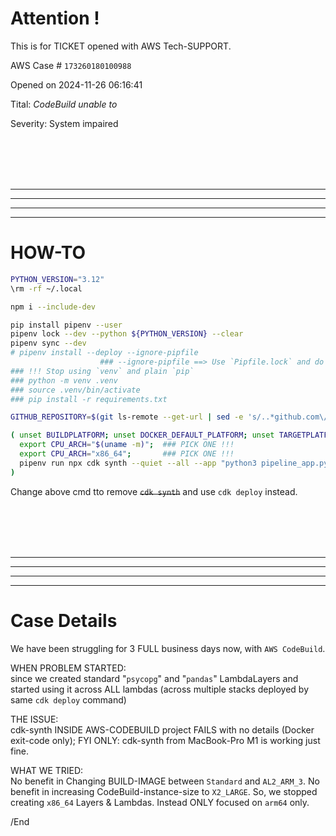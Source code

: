 # Attention !

This is for TICKET opened with AWS Tech-SUPPORT.

AWS Case # `173260180100988`

Opened on 2024-11-26 06:16:41

Tital: _CodeBuild unable to_

Severity: System impaired

<BR/><BR/><BR/><BR/>
<HR/><HR/><HR/><HR/>

# HOW-TO

```bash
PYTHON_VERSION="3.12"
\rm -rf ~/.local

npm i --include-dev

pip install pipenv --user
pipenv lock --dev --python ${PYTHON_VERSION} --clear
pipenv sync --dev
# pipenv install --deploy --ignore-pipfile
                    ### --ignore-pipfile ==> Use `Pipfile.lock` and do -NOT- use `Pipfile`.
### !!! Stop using `venv` and plain `pip`
### python -m venv .venv
### source .venv/bin/activate
### pip install -r requirements.txt

GITHUB_REPOSITORY=$(git ls-remote --get-url | sed -e 's/..*github.com\/\(.*\)/\1/');

( unset BUILDPLATFORM; unset DOCKER_DEFAULT_PLATFORM; unset TARGETPLATFORM;
  export CPU_ARCH="$(uname -m)";  ### PICK ONE !!!
  export CPU_ARCH="x86_64";       ### PICK ONE !!!
  pipenv run npx cdk synth --quiet --all --app "python3 pipeline_app.py"  -c tier=${TIER} -c git_repo=${GITHUB_REPOSITORY} --profile ${AWSPROFILE} --region ${AWSREGION}
)
```

Change above cmd tto remove ~~`cdk synth`~~ and use `cdk deploy` instead.


<BR/><BR/><BR/><BR/>
<HR/><HR/><HR/><HR/>

# Case Details

We have been struggling for 3 FULL business days now, with `AWS CodeBuild`.

WHEN PROBLEM STARTED:<BR/>
since we created standard "`psycopg`" and "`pandas`" LambdaLayers and started using it across ALL lambdas (across multiple stacks deployed by same `cdk deploy` command)

THE ISSUE:<BR/>
cdk-synth INSIDE AWS-CODEBUILD project FAILS with no details (Docker exit-code only); FYI ONLY: cdk-synth from MacBook-Pro M1 is working just fine.

WHAT WE TRIED:<BR/>
No benefit in Changing BUILD-IMAGE between `Standard` and `AL2_ARM_3`.  No benefit in increasing CodeBuild-instance-size to `X2_LARGE`.  So, we stopped creating `x86_64` Layers & Lambdas. Instead ONLY focused on `arm64` only.


/End